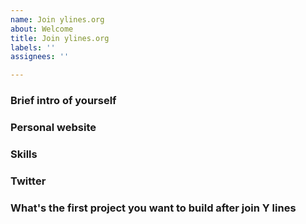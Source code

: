 ```yaml
---
name: Join ylines.org
about: Welcome
title: Join ylines.org
labels: ''
assignees: ''

---
```


### Brief intro of yourself


### Personal website


### Skills


### Twitter


### What's the first project you want to build after join Y lines
